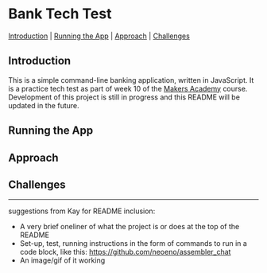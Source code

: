 # Bank Tech Test

[Introduction](#introduction) | [Running the App](#running-the-app) | [Approach](#approach) | [Challenges](#challenges)

## Introduction

This is a simple command-line banking application, written in JavaScript. It is a practice tech test as part of week 10 of the [Makers Academy](http://www.makersacademy.com/) course. Development of this project is still in progress and this README will be updated in the future.


## Running the App



## Approach



## Challenges





-----
suggestions from Kay for README inclusion:
- A very brief oneliner of what the project is or does at the top of the README
- Set-up, test, running instructions in the form of commands to run in a code block, like this: https://github.com/neoeno/assembler_chat
- An image/gif of it working
